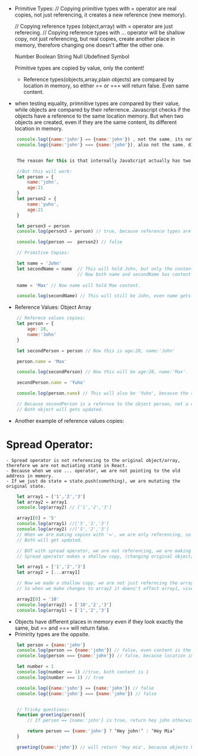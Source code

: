 - Primitive Types:
    // Copying primitive types with = operator are real copies, not just referencing, it creates a new reference (new memory).

    // Copying reference types (object,array) with = operator are just referecing.
    // Copying reference types with ... operator will be shallow copy, not just referencing, but real copies, create another place in memory, therefore changing one doesn't affter the other one.

    Number
    Boolean
    String
    Null
    Ubdefined
    Symbol

    Primitive types are copied by value, only the content!
    * Reference types(objects,array,plain objects) are compared by location in memory, so either == or === will return false. Even same content.

- when testing equality, primnitive types are compared by their value, while objects are compared by their referrence.
    Javascript checks if the objects have a reference to the same location memory.
    But when two objects are created, even if they are the same content, its different location in memory.
```js
    console.log({name:'john'} == {name:'john'}) , not the same, its not comparing content but location.
    console.log({name:'john'} === {name:'john'}), also not the same, different location, even same content. 


    The reason for this is that internally JavaScript actually has two different approaches for testing equality. Primitives like strings and numbers are compared by their value, while objects like arrays, dates, and plain objects are compared by their reference. That comparison by reference basically checks to see if the objects given refer to the same location in memory. Here is an example of how that works.

    //But this will work:
    let person = {
        name:'john',
        age:21
    }
    let person2 = {
        name:'yuho',
        age:21
    }

    let person3 = person 
    console.log(person3 = person) // true, because reference types are copy by refernce, so person3 is pointing to the same location as person 1.

    console.log(person ==  person2) // false
```

```js
    // Primitive Copies: 

    let name = 'John'
    let secondName = name  // This will hold John, but only the content gets copied.
                           // Now both name and secondName has content John, but different place in memory.
    
    name = 'Max' // Now name will hold Max content.

    console.log(secondName) // This will still be John, even name gets updated. But secondName in memory is holding the content of 'John'.

```

- Reference Values:
    Object
    Array

```js
    // Referece values copies:
    let person = {
        age: 28,
        name:'John'
    }

    let secondPerson = person // Now this is age:28, name:'John'

    person.name = 'Max' 

    console.log(secondPerson) // Now this will be age:28, name:'Max'. 

    secondPerson.name = 'Yuho'

    console.log(person.name) // This will also be 'Yuho', because the refernce gets updated. 

    // Because secondPerson is a refernce to the object person, not a copy in memory. So when making changes to either one, 
    // Both object will gets updated.

```

- Another example of reference values copies:
# Spread Operator:
    - Spread operator is not referencing to the original object/array, therefore we are not mutiating state in React.
    - Because when we use ... operator, we are not pointing to the old address in memory.
    - If we just do state = state.push(something), we are mutating the original state. 

```js
    let array1 = ['1','2','3']
    let array2 = array1 
    console.log(array2) // ['1','2','3']

    array1[0] = '5'
    console.log(array1) //['5','2','3']
    console.log(array2) //['5','2','3'] 
    // When we are making copies with '=', we are only referencing, so when either one gets udpated, the original referrance gets updated.
    // Both will get updated.

    // BUT with spread operator, we are not referencing, we are making an actual copy in memory. Pointing to two locations like primirities copies. 
    // Spread operator makes a shallow copy, (changing original object/array doesn't affact the other one.)

    let array1 = ['1','2','3']
    let array2 = [...array1]

    // Now we made a shallow copy, we are not just referncing the array2 to array1, but we also create another place in memory for array2.
    // So when we make changes to array2 it doens't affact array1, vise versa.

    array2[0] = '10'
    console.log(array2) = ['10','2','3']
    console.log(array1) = ['1','2','3']

```

- Objects have different places in memory even if they look exactly the same, but == and === will return false.
- Primirity types are the oppsite.

```js
    let person = {name:'john'}
    console.log(person == {name:'john'}) // false, even content is the same.
    console.log(person === {name:'john'}) // false, because location in memory is different.

    let number = 1 
    console.log(number == 1) //true, both content is 1 
    console.log(number === 1) // true

    console.log({name:'john'} == {name:'john'}) // false
    console.log({name:'john'} === {name:'john'}) // false


    // Tricky questions:
    function greeting(person){
        // If person == {name:'john'} is true, return hey john otherwise hey mia

        return person == {name:'john'} ? ‘Hey john!’ : ‘Hey Mia’ 
    }

    greeting({name:'john'}) // will return 'hey mia', because objects have different locations in memory.
```

